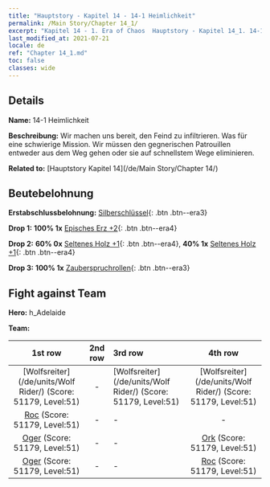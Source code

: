 ```yaml
---
title: "Hauptstory - Kapitel 14 - 14-1 Heimlichkeit"
permalink: /Main Story/Chapter 14_1/
excerpt: "Kapitel 14 - 1. Era of Chaos  Hauptstory - Kapitel 14_1. 14-1 Heimlichkeit"
last_modified_at: 2021-07-21
locale: de
ref: "Chapter 14_1.md"
toc: false
classes: wide
---
```


## Details

 **Name:** 14-1 Heimlichkeit

 **Beschreibung:** Wir machen uns bereit, den Feind zu infiltrieren. Was für eine schwierige Mission. Wir müssen den gegnerischen Patrouillen entweder aus dem Weg gehen oder sie auf schnellstem Wege eliminieren.

 **Related to:** [Hauptstory Kapitel 14](/de/Main Story/Chapter 14/)

## Beutebelohnung

 **Erstabschlussbelohnung:** [Silberschlüssel](/ItemsDE/con_693/){: .btn .btn--era3}

 **Drop 1:** **100% 1x** [Episches Erz +2](/ItemsDE/mat_47/){: .btn .btn--era4}

 **Drop 2:** **60% 0x** [Seltenes Holz +1](/ItemsDE/mat_41/){: .btn .btn--era4}, **40% 1x** [Seltenes Holz +1](/ItemsDE/mat_41/){: .btn .btn--era4}

 **Drop 3:** **100% 1x** [Zauberspruchrollen](/ItemsDE/con_694/){: .btn .btn--era3}


## Fight against Team
 **Hero:** h_Adelaide

 **Team:**


  | 1st row | 2nd row | 3rd row | 4th row |
  |:----:|:----:|:----|:----:|
  | [Wolfsreiter](/de/units/Wolf Rider/) (Score: 51179, Level:51)  | - | [Wolfsreiter](/de/units/Wolf Rider/) (Score: 51179, Level:51)  | [Wolfsreiter](/de/units/Wolf Rider/) (Score: 51179, Level:51)  |
  | [Roc](/de/units/Roc/) (Score: 51179, Level:51)  | - | - | - |
  | [Oger](/de/units/Ogre/) (Score: 51179, Level:51)  | - | - | [Ork](/de/units/Orc/) (Score: 51179, Level:51)  |
  | [Oger](/de/units/Ogre/) (Score: 51179, Level:51)  | - | - | [Roc](/de/units/Roc/) (Score: 51179, Level:51)  |


